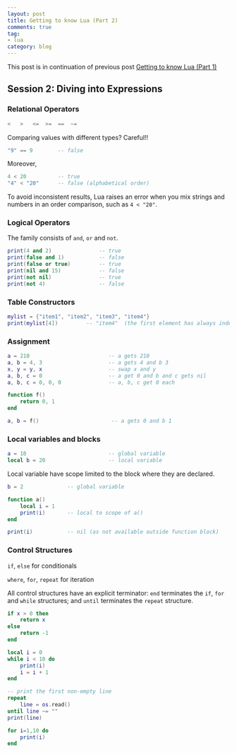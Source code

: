 ```yaml
---
layout: post
title: Getting to know Lua (Part 2)
comments: true
tag:
- lua
category: blog
---
```


This post is in continuation of previous post [Getting to know Lua (Part 1)](/lua/2018/01/20/getting-to-know-lua-1)

## Session 2: Diving into Expressions

### Relational Operators

```lua
<   >   <=  >=  ==  ~=
```

Comparing values with different types? Careful!!
```lua
"9" == 9        -- false
```
Moreover,
```lua
4 < 20          -- true
"4" < "20"      -- false (alphabetical order)
```
To avoid inconsistent results, Lua raises an error when you mix strings and numbers in an order comparison, such as `4 < "20"`.

### Logical Operators

The family consists of `and`, `or` and `not`.

```lua
print(4 and 2)               -- true
print(false and 1)           -- false
print(false or true)         -- true
print(nil and 15)            -- false
print(not nil)               -- true
print(not 4)                 -- false
```

### Table Constructors

```lua
mylist = {"item1", "item2", "item3", "item4"}
print(mylist[4])         -- "item4"  (the first element has always index 1, not 0)
```

### Assignment

```lua
a = 210                         -- a gets 210
a, b = 4, 3                     -- a gets 4 and b 3
x, y = y, x                     -- swap x and y
a, b, c = 0                     -- a get 0 and b and c gets nil
a, b, c = 0, 0, 0               -- a, b, c get 0 each

function f()
    return 0, 1
end

a, b = f()                       -- a gets 0 and b 1
```

### Local variables and blocks

```lua
a = 10                          -- global variable
local b = 20                    -- local variable
```

Local variable have scope limited to the block where they are declared.

```lua
b = 2              -- global variable

function a()
    local i = 1
    print(i)       -- local to scope of a()
end

print(i)           -- nil (as not available outside function block)
```

### Control Structures

`if`, `else` for conditionals

`where`, `for`, `repeat` for iteration

All control structures have an explicit terminator: `end` terminates the `if`, `for` and `while` structures; and `until` terminates the `repeat` structure.

```lua
if x > 0 then
    return x
else
    return -1
end
```

```lua
local i = 0
while i < 10 do
    print(i)
    i = i + 1
end
```

```lua
-- print the first non-empty line
repeat
    line = os.read()
until line ~= ""
print(line)
```

```lua
for i=1,10 do
    print(i)
end
```
